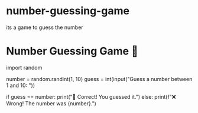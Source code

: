 # number-guessing-game
its a game to guess the number
# Number Guessing Game 🎲

import random

number = random.randint(1, 10)
guess = int(input("Guess a number between 1 and 10: "))

if guess == number:
    print("🎉 Correct! You guessed it.")
else:
    print(f"❌ Wrong! The number was {number}.")

